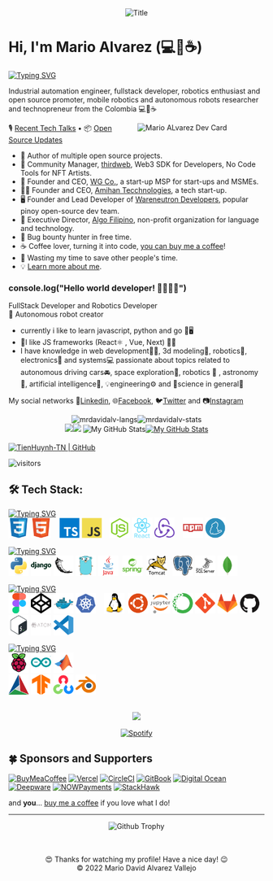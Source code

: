 <div align="center"><img src="https://readme-typing-svg.herokuapp.com?font=Architects+Daughter&color=%2338C2FF&size=50&center=true&vCenter=true&height=60&width=600&lines=Hey!+I'm+MrDavidAlv;Welcome+to+my+profile!" alt="Title"></img></div>


# Hi, I'm Mario Alvarez (💻💖☕)


[![Typing SVG](https://readme-typing-svg.herokuapp.com?font=comfortaa&color=016EEA&size=24&width=500&lines=FullStack+Developer;Autonomous+robot+creator)](https://git.io/typing-svg)


Industrial automation engineer, fullstack developer, robotics enthusiast and open source promoter, mobile robotics and autonomous robots researcher and technopreneur from the Colombia 💻💖☕

<!-- markdownlint-disable MD033 -->
<a href="https://app.daily.dev/DailyDevTips"><img src="https://github.com/mrdavidalv/mrdavidalv/blob/main/devcard.svg" width="250" align="right" alt="Mario ALvarez Dev Card"/></a>
<!-- markdownlint-enable MD033 -->

🎙 [Recent Tech Talks](https://work.mrdavidalv.com/mrdavidalv/collections/1284) • 📦 [Open Source Updates](https://work.mrdavidalv.com/mrdavidalv/collections/1194)

- 💝 Author of multiple open source projects.
- 💼 Community Manager, [thirdweb](https://github.com/mrdavidalv), Web3 SDK for Developers, No Code Tools for NFT Artists.
- 💼 Founder and CEO, [WG Co.](https://github.com/mrdavidalv), a start-up MSP for start-ups and MSMEs.
- 👨‍🔬 Founder and CEO, [Amihan Tecchnologies](https://github.com/mrdavidalv), a tech start-up.
- 🖥️ Founder and Lead Developer of [Wareneutron Developers](https://github.com/mrdavidalv), popular pinoy open-source dev team.
- 💞 Executive Director, [Algo Filipino](https://github.com/mrdavidalv), non-profit organization for language and technology.
- 🔏 Bug bounty hunter in free time.
- ☕ Coffee lover, turning it into code, [you can buy me a coffee](https://buymeacoff.ee/mrdavidalv)!
- 🎯 Wasting my time to save other people's time.
- 💡 [Learn more about me](https://bio.link/mrdavidalv).

### console.log("Hello world developer! :hugs::muscle:🤓:seedling:")

FullStack Developer and Robotics Developer  
🤖 Autonomous robot creator 
*  currently i like to learn javascript, python and go :dart:🖥️ 
* 	:space_invader:I like JS frameworks (React⚛ , Vue, Next) 👨‍💻
* I have knowledge in web development👨‍💻, 3d modeling:nazar_amulet:, robotics:robot:, electronics:electric_plug: and systems:computer: 
passionate about topics related to 	autonomous driving cars:oncoming_automobile:, space exploration:rocket:, robotics	:mechanical_arm: , astronomy:telescope:, artificial intelligence:space_invader:, :bulb:engineering:gear: and :microscope:science in general:dna:

My social networks :briefcase:[Linkedin](https://www.linkedin.com/in/mrdavidalv/ "Linkedin profile"), :globe_with_meridians:[Facebook](https://www.facebook.com/mrdavidalv "Facebook profile"), 🐦[Twitter](https://www.twitter.com/mrdavidalv "Twitter profile") and 📷[Instagram](https://www.instagram.com/mrdavidalv "Instagram account")


 
 
 <div align="center">
<img height="150em" src="https://github-readme-stats.vercel.app/api/top-langs/?username=mrdavidalv&layout=compact&show_icon=true&theme=algolia&hide_border=true" alt="mrdavidalv-langs"/><img height="150em" src="https://github-readme-stats.vercel.app/api/?username=mrdavidalv&layout=compact&show_icon=true&theme=algolia&hide_border=true" alt="mrdavidalv-stats"/>
</div>


<div align="center">
<img src="http://github-readme-streak-stats.herokuapp.com?user=mrdavidalv&theme=algolia&background=0d1117&hide_border=true" /><img src="https://activity-graph.herokuapp.com/graph?username=mrdavidalv&theme=react-dark&hide_border=true"/>
<img src="https://raw.githubusercontent.com/mrdavidalv/mrdavidalv/output/github-contribution-grid-snake-default.svg#gh-light-mode-only" alt="My GitHub Stats"/></a><a href="https://github.com/mrdavidalv#gh-dark-mode-only"><img src="https://raw.githubusercontent.com/vaibhavvikas/vaibhavvikas/output/github-contribution-grid-snake-dark.svg#gh-dark-mode-only&width=30%" alt="My GitHub Stats"/>
</div>

<br>

 <a href="https://profile-summary-for-github.herokuapp.com/user/mrdavidalv" target="_blank">
    <img align="center" alt="TienHuynh-TN | GitHub" width="26px" src="https://upload.wikimedia.org/wikipedia/commons/thumb/a/ae/Github-desktop-logo-symbol.svg/1024px-Github-desktop-logo-symbol.svg.png" /></a>
 
 ![visitors](https://visitor-badge.laobi.icu/badge?page_id=isupersky.isupersky)

<!--
![Python](https://img.shields.io/badge/-Python-555?style=flat&logo=python)&nbsp;
![Java](https://img.shields.io/badge/-Java-555?style=flat&logo=Java&logoColor=FFA518)&nbsp;
![C](https://img.shields.io/badge/-C-555?style=flat&logo=C&logoColor=A8B9CC)&nbsp;
![C++](https://img.shields.io/badge/-C++-555?style=flat&logo=C%2B%2B&logoColor=fff)&nbsp;
![JavaScript](https://img.shields.io/badge/-JavaScript-555?style=flat&logo=javascript)\
![Angular](https://img.shields.io/badge/-Angular-555?style=flat&logo=angular)&nbsp;
![Node.js](https://img.shields.io/badge/-Node.js-555?style=flat&logo=node.js)&nbsp;
![Flask](https://img.shields.io/badge/-Flask-555?style=flat&logo=flask)&nbsp;
![Airflow](https://img.shields.io/badge/-Apache_Airflow-555?style=flat&logo=Apache-Airflow)\
![Git](https://img.shields.io/badge/-Git-555?style=flat&logo=git)&nbsp;
![GitHub](https://img.shields.io/badge/-GitHub-555?style=flat&logo=github)&nbsp;
![GitLab](https://img.shields.io/badge/-GitLab-555?style=flat&logo=gitlab)&nbsp;
![Docker](https://img.shields.io/badge/-Docker-555?style=flat&logo=Docker)\
![Visual Studio Code](https://img.shields.io/badge/-Visual%20Studio%20Code-555?style=flat&logo=visual-studio-code&logoColor=007ACC)&nbsp;
![Jupyter](https://img.shields.io/badge/-Jupyter-555?style=flat&logo=jupyter)&nbsp;
![Illustrator](https://img.shields.io/badge/-Illustrator-555?style=flat&logo=adobe-illustrator)&nbsp; 
-->

## 🛠️ Tech Stack:

<div>
	
[![Typing SVG](https://readme-typing-svg.herokuapp.com?font=comfortaa&color=016EEA&size=24&width=500&lines=Frontend)](https://git.io/typing-svg)<br>
<img src="https://github.com/devicons/devicon/blob/master/icons/css3/css3-original.svg"  title="CSS3" alt="CSS" width="40" height="40"/>
<img src="https://github.com/devicons/devicon/blob/master/icons/html5/html5-original.svg" title="HTML5" alt="HTML" width="40" height="40"/>&nbsp;&nbsp;&nbsp;
<img src="https://github.com/devicons/devicon/blob/master/icons/typescript/typescript-original.svg" title="Typescript" alt="Typescript" width="40" height="40"/>
<img src="https://github.com/devicons/devicon/blob/master/icons/javascript/javascript-original.svg" title="JavaScript" alt="JavaScript" width="40" height="40"/>&nbsp;&nbsp;&nbsp;
<img src="https://github.com/devicons/devicon/blob/master/icons/nodejs/nodejs-original.svg" title="NodeJS" alt="NodeJS" width="40" height="40"/>
<img src="https://github.com/devicons/devicon/blob/master/icons/react/react-original-wordmark.svg" title="React" alt="React" width="40" height="40"/>
<img src="https://github.com/devicons/devicon/blob/master/icons/redux/redux-original.svg" title="Redux" alt="Redux " width="40" height="40"/>&nbsp;&nbsp;&nbsp;
<img src="https://github.com/devicons/devicon/blob/master/icons/npm/npm-original-wordmark.svg" title="npm" alt="npm" width="40" height="40"/>
<img src="https://github.com/devicons/devicon/blob/master/icons/yarn/yarn-original.svg" title="yarn" alt="yarn" width="40" height="40"/>
<br>

[![Typing SVG](https://readme-typing-svg.herokuapp.com?font=comfortaa&color=016EEA&size=24&width=500&lines=Backend)](https://git.io/typing-svg)<br>
<img src="https://github.com/devicons/devicon/blob/master/icons/python/python-original.svg" title="django" alt="django" width="40" height="40"/>
<img src="https://github.com/devicons/devicon/blob/master/icons/django/django-plain-wordmark.svg" title="flask" alt="flask" width="40" height="40"/>
<img src="https://github.com/devicons/devicon/blob/master/icons/flask/flask-original.svg" title="flask" alt="flask" width="40" height="40"/>
<img src="https://github.com/devicons/devicon/blob/master/icons/go/go-original.svg" title="go" alt="go" width="40" height="40"/>
<img src="https://github.com/devicons/devicon/blob/master/icons/java/java-original-wordmark.svg" title="Java" alt="Java" width="40" height="40"/>&nbsp;
<img src="https://github.com/devicons/devicon/blob/master/icons/spring/spring-original-wordmark.svg" title="Spring" alt="Spring" width="40" height="40"/>&nbsp;
 <img src="https://github.com/devicons/devicon/blob/master/icons/tomcat/tomcat-original-wordmark.svg" title="TomCat" alt="TomCat" width="40" height="40"/>&nbsp;&nbsp;
<img src="https://github.com/devicons/devicon/blob/master/icons/postgresql/postgresql-original.svg" title="postgresql" alt="postgresql" width="40" height="40"/>
<img src="https://github.com/devicons/devicon/blob/master/icons/microsoftsqlserver/microsoftsqlserver-plain-wordmark.svg" title="microsoftsqlserver" alt="microsoftsqlserver" width="40" height="40"/>
<img src="https://github.com/devicons/devicon/blob/master/icons/mongodb/mongodb-original.svg" title="mongodb" alt="mongodb" width="40" height="40"/>&nbsp;
<br>

[![Typing SVG](https://readme-typing-svg.herokuapp.com?font=comfortaa&color=016EEA&size=24&width=500&lines=Basic)](https://git.io/typing-svg)<br>
<img src="https://github.com/devicons/devicon/blob/master/icons/figma/figma-original.svg" title="figma" alt="figma" width="40" height="40"/>
<img src="https://github.com/devicons/devicon/blob/master/icons/codepen/codepen-plain.svg" title="codepen" alt="codepen" width="40" height="40"/>
<img src="https://github.com/devicons/devicon/blob/master/icons/docker/docker-original.svg" title="Docker" alt="Docker" width="40" height="40"/>
<img src="https://github.com/devicons/devicon/blob/master/icons/kubernetes/kubernetes-plain.svg" title="kubernetes" alt="kubernetes" width="40" height="40"/>&nbsp;&nbsp;&nbsp;
<img src="https://github.com/devicons/devicon/blob/master/icons/linux/linux-original.svg" title="linux" alt="linux" width="40" height="40"/>&nbsp;
<img src="https://github.com/devicons/devicon/blob/master/icons/ubuntu/ubuntu-plain.svg" title="Ubuntu" alt="Ubuntu" width="40" height="40"/>
<img src="https://github.com/devicons/devicon/blob/master/icons/jupyter/jupyter-original-wordmark.svg" title="jupyter" alt="jupyter" width="40" height="40"/>
<img src="https://github.com/devicons/devicon/blob/master/icons/anaconda/anaconda-original.svg" title="anaconda" alt="anaconda" width="40" height="40"/>
<img src="https://github.com/devicons/devicon/blob/master/icons/git/git-original.svg" title="Git" alt="Git" width="40" height="40"/>
<img src="https://github.com/devicons/devicon/blob/master/icons/gitlab/gitlab-original.svg" title="gitlab" alt="gitlab" width="40" height="40"/>
<img src="https://github.com/devicons/devicon/blob/master/icons/github/github-original.svg" title="github" alt="github" width="40" height="40"/>
<img src="https://github.com/devicons/devicon/blob/master/icons/bash/bash-original.svg" title="bash" alt="bash" width="40" height="40"/>
<img src="https://github.com/devicons/devicon/blob/master/icons/atom/atom-original-wordmark.svg" title="atom" alt="atom" width="40" height="40"/>
<img src="https://github.com/devicons/devicon/blob/master/icons/vscode/vscode-original.svg" title="vscode" alt="vscode" width="40" height="40"/>
<br>
	
[![Typing SVG](https://readme-typing-svg.herokuapp.com?font=comfortaa&color=016EEA&size=24&width=500&lines=Robotics)](https://git.io/typing-svg)<br>
<img src="https://github.com/devicons/devicon/blob/master/icons/raspberrypi/raspberrypi-original.svg" title="arduino" alt="arduino" width="40" height="40"/>
<img src="https://github.com/devicons/devicon/blob/master/icons/arduino/arduino-original.svg" title="RaspberryPi" alt="RaspberryPi" width="40" height="40"/>
<img src="https://github.com/devicons/devicon/blob/master/icons/matlab/matlab-original.svg" title="matlab" alt="matlab" width="40" height="40"/>	
<img src="https://github.com/devicons/devicon/blob/master/icons/cmake/cmake-original.svg" title="cmake" alt="cmake" width="40" height="40"/>
<img src="https://github.com/devicons/devicon/blob/master/icons/tensorflow/tensorflow-original.svg" title="TensorFlow" alt="TensorFlow" width="40" height="40"/>
<img src="https://github.com/devicons/devicon/blob/master/icons/opencv/opencv-original.svg" title="opencv" alt="opencv" width="40" height="40"/>
<img src="https://github.com/devicons/devicon/blob/master/icons/blender/blender-original.svg" title="blender" alt="blender" width="40" height="40"/>
	
</div>


<!--
![skills](https://skillicons.dev/icons?i=html,css,sass,js,ts,php,wordpress,nodejs,vue,react,mongodb,mysql,py,vim,docker,kubernetes,md,git,figma,bash,cloudflare,jquery,nginx,vscode&theme=light) 
-->





<br>
  
	
<div id="header" align="center">
  <img src="https://media.giphy.com/media/M9gbBd9nbDrOTu1Mqx/giphy.gif" width="100"/>
	
  [![Spotify](https://readme-spotify.warengonzaga.com/api/spotify)](https://open.spotify.com/user/31wqt66bedq2q3cw26k5eyezkkam)
	
</div>


## 🍀 Sponsors and Supporters

[![BuyMeaCoffee](https://img.shields.io/badge/Buymeacoffee-%23FFDD00.svg?&style=for-the-badge&logo=buy-me-a-coffee&logoColor=black)](https://buymeacoff.ee/mrdavidalv) [![Vercel](https://img.shields.io/badge/Vercel-%23000.svg?&style=for-the-badge&logo=vercel&logoColor=white)](https://vercel.com) [![CircleCI](https://img.shields.io/badge/CircleCI-%23000.svg?&style=for-the-badge&logo=CircleCI&logoColor=white)](https://vercel.com) [![GitBook](https://img.shields.io/badge/GitBook-%233884FF.svg?&style=for-the-badge&logo=gitbook&logoColor=white)](https://gitbook.io) [![Digital Ocean](https://img.shields.io/badge/Digital%20Ocean-%230080ff.svg?&style=for-the-badge&logo=digitalocean&logoColor=white)](https://digitalocean.com) [![Deepware](https://img.shields.io/badge/deepware-%23cb2653.svg?&style=for-the-badge&logoColor=white)](https://deepware.ai/) [![NOWPayments](https://img.shields.io/badge/NOWPayments-%2364ACFF.svg?&style=for-the-badge&logoColor=white)](https://nowpayments.io) [![StackHawk](https://img.shields.io/badge/Stackhawk-%2300CBC6.svg?&style=for-the-badge&logoColor=white)](https://stackhawk.com)

and **you**... [buy me a coffee](https://bmc.xyz/mrdavidalv) if you love what I do!

---
	
<div align="center">
	
![Github Trophy](https://github-profile-trophy.vercel.app/?username=mrdavidalv&width="5"&height="5")
	
<br><br>
  :heart_eyes: Thanks for watching my profile! Have a nice day! :wink: <br/>
  &copy; 2022 Mario David Alvarez Vallejo
</div>
